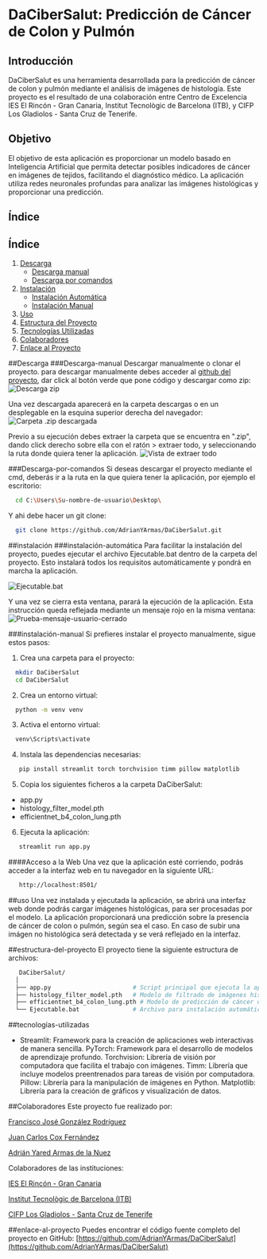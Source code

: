 # DaCiberSalut: Predicción de Cáncer de Colon y Pulmón
## Introducción 
DaCiberSalut es una herramienta desarrollada para la predicción de cáncer de colon y pulmón mediante el análisis de imágenes de histología. Este proyecto es el resultado de una colaboración entre Centro de Excelencia IES El Rincón - Gran Canaria, Institut Tecnològic de Barcelona (ITB), y CIFP Los Gladiolos - Santa Cruz de Tenerife.

## Objetivo
El objetivo de esta aplicación es proporcionar un modelo basado en Inteligencia Artificial que permita detectar posibles indicadores de cáncer en imágenes de tejidos, facilitando el diagnóstico médico. La aplicación utiliza redes neuronales profundas para analizar las imágenes histológicas y proporcionar una predicción.

## Índice
## Índice
1. [Descarga](##Descarga)
   * [Descarga manual](###Descarga-manual)
   * [Descarga por comandos](###Descarga-por-comandos)
2. [Instalación](##instalación)
   * [Instalación Automática](###instalación-automática)
   * [Instalación Manual](###instalación-manual)
3. [Uso](##uso)
4. [Estructura del Proyecto](##estructura-del-proyecto)
5. [Tecnologías Utilizadas](##tecnologías-utilizadas)
6. [Colaboradores](##colaboradores)
7. [Enlace al Proyecto](##enlace-al-proyecto)

##Descarga
###Descarga-manual
Descargar manualmente o clonar el proyecto.
para descargar manualmente debes acceder al [github del proyecto](https://github.com/AdrianYArmas/DaCiberSalut), dar click al botón verde que pone código y descargar como zip:
![Descarga zip](https://github.com/user-attachments/assets/756304f6-fba2-44e4-95b4-6a02826303b0)

Una vez descargada aparecerá en la carpeta descargas o en un desplegable en la esquina superior derecha del navegador:
![Carpeta .zip descargada](https://github.com/user-attachments/assets/bcf795a5-6e36-4950-9f79-979cb45ddd05)

Previo a su ejecución debes extraer la carpeta que se encuentra en ".zip", dando click derecho sobre ella con el ratón > extraer todo, y seleccionando la ruta donde quiera tener la aplicación.
![Vista de extraer todo](https://github.com/user-attachments/assets/bf04ae82-31bb-482e-b491-4ea249d51331)

###Descarga-por-comandos
Si deseas descargar el proyecto mediante el cmd, deberás ir a la ruta en la que quiera tener la aplicación, por ejemplo el escritorio:
```bash
  cd C:\Users\Su-nombre-de-usuario\Desktop\
```

Y ahi debe hacer un git clone:
```bash
  git clone https://github.com/AdrianYArmas/DaCiberSalut.git
```

##instalación
###instalación-automática
Para facilitar la instalación del proyecto, puedes ejecutar el archivo Ejecutable.bat dentro de la carpeta del proyecto. Esto instalará todos los requisitos automáticamente y pondrá en marcha la aplicación.

![Ejecutable.bat](https://github.com/user-attachments/assets/5ff96d37-bdb4-4552-9222-2132adbe142c)

Y una vez se cierra esta ventana, parará la ejecución de la aplicación. Esta instrucción queda reflejada mediante un mensaje rojo en la misma ventana:
![Prueba-mensaje-usuario-cerrado](https://github.com/user-attachments/assets/941a9576-1b61-41f6-9098-f9dd5b680164)

###instalación-manual
Si prefieres instalar el proyecto manualmente, sigue estos pasos:
1. Crea una carpeta para el proyecto:
```bash
  mkdir DaCiberSalut
  cd DaCiberSalut
```

2. Crea un entorno virtual:
```bash
  python -m venv venv
```

3. Activa el entorno virtual:
```bash
  venv\Scripts\activate
```

4. Instala las dependencias necesarias:
```bash
   pip install streamlit torch torchvision timm pillow matplotlib
```
5. Copia los siguientes ficheros a la carpeta DaCiberSalut:
  * app.py
  * histology_filter_model.pth
  * efficientnet_b4_colon_lung.pth
    
6. Ejecuta la aplicación:
```bash
   streamlit run app.py
```

####Acceso a la Web
Una vez que la aplicación esté corriendo, podrás acceder a la interfaz web en tu navegador en la siguiente URL:
```bash
   http://localhost:8501/
```

##uso
Una vez instalada y ejecutada la aplicación, se abrirá una interfaz web donde podrás cargar imágenes histológicas, para ser procesadas por el modelo. La aplicación proporcionará una predicción sobre la presencia de cáncer de colon o pulmón, según sea el caso. En caso de subir una imágen no histológica será detectada y se verá reflejado en la interfaz.

##estructura-del-proyecto
El proyecto tiene la siguiente estructura de archivos:
  ```bash
     DaCiberSalut/
    │
    ├── app.py                       # Script principal que ejecuta la aplicación Streamlit
    ├── histology_filter_model.pth   # Modelo de filtrado de imágenes histológicas
    ├── efficientnet_b4_colon_lung.pth # Modelo de predicción de cáncer de colon y pulmón
    └── Ejecutable.bat               # Archivo para instalación automática en Windows
  ```

##tecnologías-utilizadas
* Streamlit: Framework para la creación de aplicaciones web interactivas de manera sencilla.
PyTorch: Framework para el desarrollo de modelos de aprendizaje profundo.
Torchvision: Librería de visión por computadora que facilita el trabajo con imágenes.
Timm: Librería que incluye modelos preentrenados para tareas de visión por computadora.
Pillow: Librería para la manipulación de imágenes en Python.
Matplotlib: Librería para la creación de gráficos y visualización de datos.

##Colaboradores
Este proyecto fue realizado por:

[Francisco José González Rodríguez]()

[Juan Carlos Cox Fernández](https://github.com/JuanCarlosCox)

[Adrián Yared Armas de la Nuez](https://github.com/AdrianYArmas)

Colaboradores de las instituciones:

[IES El Rincón - Gran Canaria](https://www3.gobiernodecanarias.org/medusa/edublog/ieselrincon/)

[Institut Tecnològic de Barcelona (ITB)](https://itb.cat/)

[CIFP Los Gladiolos - Santa Cruz de Tenerife](https://www.losgladiolos.es/)

##enlace-al-proyecto
Puedes encontrar el código fuente completo del proyecto en GitHub:
[https://github.com/AdrianYArmas/DaCiberSalut](https://github.com/AdrianYArmas/DaCiberSalut)
